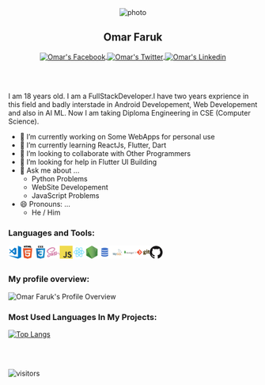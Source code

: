 
<!--
**OmarFaruk-0x01/OmarFaruk-0x01** is a ✨ _special_ ✨ repository because its `README.md` (this file) appears on your GitHub profile.

Here are some ideas to get you started:

- 🔭 I’m currently working on ...
- 🌱 I’m currently learning ...
- 👯 I’m looking to collaborate on ...
- 🤔 I’m looking for help with ...
- 💬 Ask me about ...
- 📫 How to reach me: ...
- 😄 Pronouns: ...
- ⚡ Fun fact: ...
-->


<p align="center">
  <img src="https://i.ibb.co/3p6VgKR/photo.png" width="100px" alt="photo" align="center" alt="Omar Faruk" border="0">
 
 <h2 align="center">Omar Faruk</h2>
 <p align="center">
 <a align="center" href="https://www.facebook.com/omarfaruk0x01">
<img align="center" alt="Omar's Facebook" width="22px" src="https://cdn.jsdelivr.net/npm/simple-icons@v3/icons/facebook.svg" />
</a>
<a align="center" href="https://twitter.com/_omar__faruk_">
  <img align="center" alt="Omar's Twitter" width="22px" src="https://cdn.jsdelivr.net/npm/simple-icons@v3/icons/twitter.svg" />
</a> 
<a href="https://www.linkedin.com/in/omar--faruk/">
  <img align="center" alt="Omar's Linkedin" width="22px" src="https://cdn.jsdelivr.net/npm/simple-icons@v3/icons/linkedin.svg"/>
</a>
  </p>
</p>


<!-- ### Hi there 👋 I am [Omar Faruk](#) -->


<br />
<br />

<div>
 <p>
I am 18 years old. I am a FullStackDeveloper.I have two years exprience in this field and badly interstade in Android Developement, Web Developement and also in AI ML. Now I am taking Diploma Engineering in CSE (Computer Science).
  
- 🔭 I’m currently working on Some WebApps for personal use
- 🌱 I’m currently learning ReactJs, Flutter, Dart
- 👯 I’m looking to collaborate with Other Programmers
- 🤔 I’m looking for help in Flutter UI Building
- 💬 Ask me about ...
    - Python Problems
    - WebSite Developement
    - JavaScript Problems
- 😄 Pronouns: ...
    - He / Him

</h4>
</div>

### Languages and Tools:

<img align="left" alt="Visual Studio Code" width="26px" src="https://raw.githubusercontent.com/github/explore/80688e429a7d4ef2fca1e82350fe8e3517d3494d/topics/visual-studio-code/visual-studio-code.png" />
<img align="left" alt="HTML5" width="26px" src="https://raw.githubusercontent.com/github/explore/80688e429a7d4ef2fca1e82350fe8e3517d3494d/topics/html/html.png" />
<img align="left" alt="CSS3" width="26px" src="https://raw.githubusercontent.com/github/explore/80688e429a7d4ef2fca1e82350fe8e3517d3494d/topics/css/css.png" />
<img align="left" alt="Sass" width="26px" src="https://raw.githubusercontent.com/github/explore/80688e429a7d4ef2fca1e82350fe8e3517d3494d/topics/sass/sass.png" />
<img align="left" alt="JavaScript" width="26px" src="https://raw.githubusercontent.com/github/explore/80688e429a7d4ef2fca1e82350fe8e3517d3494d/topics/javascript/javascript.png" />
<img align="left" alt="React" width="26px" src="https://raw.githubusercontent.com/github/explore/80688e429a7d4ef2fca1e82350fe8e3517d3494d/topics/react/react.png" />
<img align="left" alt="Node.js" width="26px" src="https://raw.githubusercontent.com/github/explore/80688e429a7d4ef2fca1e82350fe8e3517d3494d/topics/nodejs/nodejs.png" />
<img align="left" alt="SQL" width="26px" src="https://raw.githubusercontent.com/github/explore/80688e429a7d4ef2fca1e82350fe8e3517d3494d/topics/sql/sql.png" />
<img align="left" alt="MySQL" width="26px" src="https://raw.githubusercontent.com/github/explore/80688e429a7d4ef2fca1e82350fe8e3517d3494d/topics/mysql/mysql.png" />
<img align="left" alt="MongoDB" width="26px" src="https://raw.githubusercontent.com/github/explore/80688e429a7d4ef2fca1e82350fe8e3517d3494d/topics/mongodb/mongodb.png" />
<img align="left" alt="Git" width="26px" src="https://raw.githubusercontent.com/github/explore/80688e429a7d4ef2fca1e82350fe8e3517d3494d/topics/git/git.png" />
<img align="left" alt="GitHub" width="26px" src="https://raw.githubusercontent.com/github/explore/78df643247d429f6cc873026c0622819ad797942/topics/github/github.png" />

<br />
<br />
<div><h3>My profile overview: </h3></div>

![Omar Faruk's Profile Overview](https://github-readme-stats.vercel.app/api?username=OmarFaruk-0x01&show_icons=true)
<br />

<div><h3>Most Used Languages In My Projects: </h3></div>

[![Top Langs](https://github-readme-stats.vercel.app/api/top-langs/?username=anuraghazra&layout=compact)](https://github.com/OmarFaruk-0x01/)

<br />
<br />


![visitors](https://visitor-badge.laobi.icu/badge?page_id=OmarFaruk-0x01)


